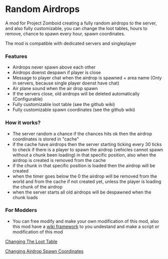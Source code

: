 # Random Airdrops
A mod for Project Zomboid creating a fully random airdrops to the server, and also fully customizable, you can change the loot tables, hours to remove, chance to spawn every hour, spawn coordinates.

The mod is compatible with dedicated servers and singleplayer

### Features
- Airdrops never spawn above each other
- Airdrops doenst despawn if player is close
- Message to player chat when the airdrop is spawned + area name (Only in servers, because single player doenst have chat)
- Air plane sound when the air drop spawn
- If the servers close, old airdrops will be deleted automatically (Configurable)
- Fully customizable loot table (see the github wiki)
- Fully customizable spawn coordinates (see the github wiki)

### How it works?
- The server random a chance if the chances hits ok then the airdrop coordinates is stored in "cache"
- if the cache have airdrops then the server starting ticking every 30 ticks to check if there is a player to spawn the airdrop (vehicles cannot spawn without a chunk been loading) in that specific position, also when the airdrop is created is removed from the cache
- if the chunk in that specific position is loaded then the airdrop will be created
- when the timer goes below the 0 the airdrop will be removed from the world and from the cache if not created yet, unless the player is loading the chunk of the airdrop
- when the server starts all old airdrops will be despawned when the chunk loads

### For Modders
- You can free modify and make your own modification of this mod, also this mod have a [wiki framework](https://github.com/LeandroTheDev/random_airdrops/wiki/Framework) to you undestand and make a script or modification of this mod

[Changing The Loot Table](https://github.com/LeandroTheDev/random_airdrops/wiki/Creating-Loot-Tables)

[Changing Airdrop Spawn Coordinates](https://github.com/LeandroTheDev/random_airdrops/wiki/Adding-New-Coordinates-to-Spawn)

